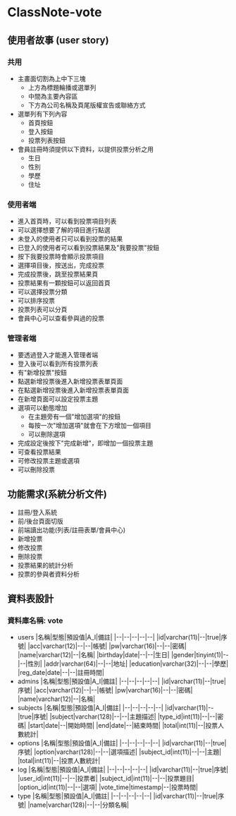 # ClassNote-vote 

## 使用者故事 (user story)

### 共用
* 主畫面切割為上中下三塊
    * 上方為標題輪播或選單列
    * 中間為主要內容區
    * 下方為公司名稱及頁尾版權宣告或聯絡方式
* 選單列有下列內容
    * 首頁按鈕
    * 登入按鈕
    * 投票列表按鈕
* 會員註冊時須提供以下資料，以提供投票分析之用
    * 生日
    * 性別
    * 學歷
    * 住址

### 使用者端
* 進入首頁時，可以看到投票項目列表
* 可以選擇想要了解的項目進行點選
* 未登入的使用者只可以看到投票的結果
* 已登入的使用者可以看到投票結果及"我要投票"按鈕
* 按下我要投票時會顯示投票項目
* 選擇項目後，按送出，完成投票
* 完成投票後，跳至投票結果頁
* 投票結果有一顆按鈕可以返回首頁
* 可以選擇投票分類
* 可以排序投票
* 投票列表可以分頁
* 會員中心可以查看參與過的投票

### 管理者端
* 要透過登入才能進入管理者端
* 登入後可以看到所有投票列表
* 有"新增投票"按鈕
* 點選新增投票後進入新增投票表單頁面
* 在點選新增投票後進入新增投票表單頁面
* 在新增頁面可以設定投票主題
* 選項可以動態增加
    * 在主題旁有一個"增加選項"的按鈕
    * 每按一次"增加選項"就會在下方增加一個項目
    * 可以刪除選項
* 完成設定後按下"完成新增"，即增加一個投票主題
* 可查看投票結果
* 可修改投票主題或選項
* 可以刪除投票

## 功能需求(系統分析文件)
* 註冊/登入系統
* 前/後台頁面切版
* 前端讀出功能(列表/註冊表單/會員中心)
* 新增投票
* 修改投票
* 刪除投票
* 投票結果的統計分析
* 投票的參與者資料分析

## 資料表設計

### 資料庫名稱: vote
* users
    |名稱|型態|預設值|A_I|備註|
    |--|--|--|--|--|
    |id|varchar(11)|--|true|序號|
    |acc|varchar(12)|--|--|帳號|
    |pw|varchar(16)|--|--|密碼|
    |name|varchar(12)|--|名稱|
    |birthday|date|--|--|生日|
    |gender|tinyint(1)|--|--|性別|
    |addr|varchar(64)|--|--|地址|
    |education|varchar(32)|--|--|學歷|
    |reg_date|date|--|--|註冊時間|
* admins
    |名稱|型態|預設值|A_I|備註|
    |--|--|--|--|--|
    |id|varchar(11)|--|true|序號|
    |acc|varchar(12)|--|--|帳號|
    |pw|varchar(16)|--|--|密碼|
    |name|varchar(12)|--|名稱|
* subjects
    |名稱|型態|預設值|A_I|備註|
    |--|--|--|--|--|
    |id|varchar(11)|--|true|序號|
    |subject|varchar(128)|--|--|主題描述|
    |type_id|int(11)|--|--|密碼|
    |start|date|--|開始時間|
    |end|date|--|結束時間|
    |total|int(11)|--|投票人數統計|
* options
    |名稱|型態|預設值|A_I|備註|
    |--|--|--|--|--|
    |id|varchar(11)|--|true|序號|
    |option|varchar(128)|--|--|選項描述|
    |subject_id|int(11)|--|--|主題|
    |total|int(11)|--|投票人數統計|
* log
    |名稱|型態|預設值|A_I|備註|
    |--|--|--|--|--|
    |id|varchar(11)|--|true|序號|
    |user_id|int(11)|--|--|投票者|
    |subject_id|int(11)|--|--|投票題目|
    |option_id|int(11)|--|--|選項|
    |vote_time|timestamp|--|投票時間|
* type
    |名稱|型態|預設值|A_I|備註|
    |--|--|--|--|--|
    |id|varchar(11)|--|true|序號|
    |name|varchar(128)|--|--|分類名稱|
